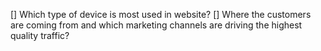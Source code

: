[] Which type of device is most used in website?
[] Where the customers are coming from and which marketing channels are driving the highest quality traffic?